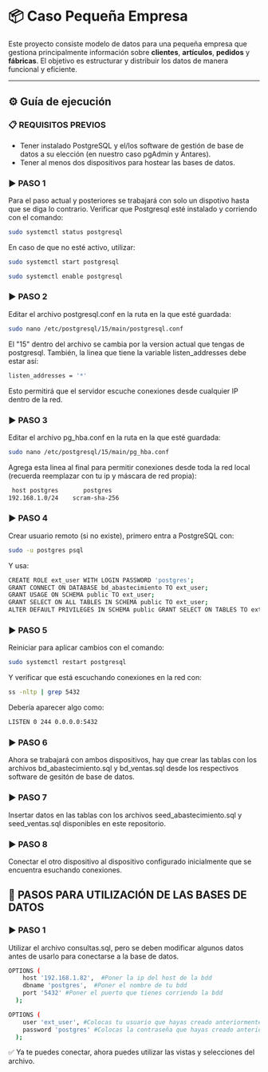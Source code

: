 # 📦 Caso Pequeña Empresa

Este proyecto consiste modelo de datos para una pequeña empresa que gestiona principalmente información sobre **clientes**, **artículos**, **pedidos** y **fábricas**. El objetivo es estructurar y distribuir los datos de manera funcional y eficiente.

---

## ⚙️ Guía de ejecución
### 📋 REQUISITOS PREVIOS
- Tener instalado PostgreSQL y el/los software de gestión de base de datos a su elección (en nuestro caso pgAdmin y Antares).
- Tener al menos dos dispositivos para hostear las bases de datos.

### ▶️ PASO 1
Para el paso actual y posteriores se trabajará con solo un dispotivo hasta que se diga lo contrario. Verificar que Postgresql esté instalado y corriendo con el comando:
```bash
sudo systemctl status postgresql
```
En caso de que no esté activo, utilizar:
```bash
sudo systemctl start postgresql
```
```bash
sudo systemctl enable postgresql
```
### ▶️ PASO 2
Editar el archivo postgresql.conf en la ruta en la que esté guardada:
```bash
sudo nano /etc/postgresql/15/main/postgresql.conf
```
El "15"  dentro del archivo se cambia por la version actual que tengas de postgresql. También, la linea que tiene la variable listen_addresses debe estar así:
```bash
listen_addresses = '*'
```
Esto permitirá que el servidor escuche conexiones desde cualquier IP dentro de la red.

### ▶️ PASO 3
Editar el archivo pg_hba.conf en la ruta en la que esté guardada:
```bash
sudo nano /etc/postgresql/15/main/pg_hba.conf
```
Agrega esta linea al final para permitir conexiones desde toda la red local (recuerda reemplazar con tu ip y máscara de red propia):
```bash
 host postgres       postgres
192.168.1.0/24    scram-sha-256
```

### ▶️ PASO 4
Crear usuario remoto (si no existe), primero entra a PostgreSQL con:
```bash
sudo -u postgres psql
```
Y usa:
```bash
CREATE ROLE ext_user WITH LOGIN PASSWORD 'postgres';
GRANT CONNECT ON DATABASE bd_abastecimiento TO ext_user;
GRANT USAGE ON SCHEMA public TO ext_user;
GRANT SELECT ON ALL TABLES IN SCHEMA public TO ext_user;
ALTER DEFAULT PRIVILEGES IN SCHEMA public GRANT SELECT ON TABLES TO ext_user;
```

### ▶️ PASO 5
Reiniciar para aplicar cambios con el comando:
```bash
sudo systemctl restart postgresql
```
Y verificar que está escuchando conexiones en la red con:
```bash
ss -nltp | grep 5432
```
Debería aparecer algo como:
```bash
LISTEN 0 244 0.0.0.0:5432
```
### ▶️ PASO 6
Ahora se trabajará con ambos dispositivos, hay que crear las tablas con los archivos bd_abastecimiento.sql y bd_ventas.sql desde los respectivos software de gesitón de base de datos.

### ▶️ PASO 7
Insertar datos en las tablas con los archivos seed_abastecimiento.sql y seed_ventas.sql disponibles en este repositorio.

### ▶️ PASO 8
Conectar el otro dispositivo al dispositivo configurado inicialmente que se encuentra esuchando conexiones.

## 📡 PASOS PARA UTILIZACIÓN DE LAS BASES DE DATOS
### ▶️ PASO 1
Utilizar el archivo consultas.sql, pero se deben modificar algunos datos antes de usarlo para conectarse a la base de datos.
```bash
OPTIONS (
    host '192.168.1.82',  #Poner la ip del host de la bdd
    dbname 'postgres',  #Poner el nombre de tu bdd
    port '5432' #Poner el puerto que tienes corriendo la bdd
  );
```
```bash
OPTIONS (
    user 'ext_user', #Colocas tu usuario que hayas creado anteriormente con la consulta SQL
    password 'postgres' #Colocas la contraseña que hayas creado anteriormente para el usuario creado en la consulta SQL
  );
```
✅ Ya te puedes conectar, ahora puedes utilizar las vistas y selecciones del archivo.
